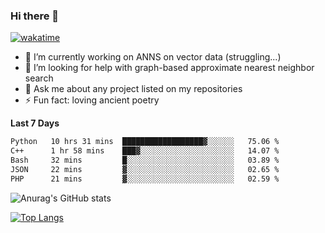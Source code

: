 ### Hi there 👋

[![wakatime](https://wakatime.com/badge/user/8906da98-c623-4aff-ac00-99cb42e09b38.svg)](https://wakatime.com/@8906da98-c623-4aff-ac00-99cb42e09b38)

- 🔭 I’m currently working on ANNS on vector data (struggling...)
- 🤔 I’m looking for help with graph-based approximate nearest neighbor search
- 💬 Ask me about any project listed on my repositories
- ⚡ Fun fact: loving ancient poetry


**Last 7 Days**
<!--START_SECTION:waka-->

```txt
Python   10 hrs 31 mins  ██████████████████▓░░░░░░   75.06 %
C++      1 hr 58 mins    ███▓░░░░░░░░░░░░░░░░░░░░░   14.07 %
Bash     32 mins         █░░░░░░░░░░░░░░░░░░░░░░░░   03.89 %
JSON     22 mins         ▓░░░░░░░░░░░░░░░░░░░░░░░░   02.65 %
PHP      21 mins         ▓░░░░░░░░░░░░░░░░░░░░░░░░   02.59 %
```

<!--END_SECTION:waka-->

![Anurag's GitHub stats](https://github-readme-stats.vercel.app/api?username=matchyc&count_private=true&show_icons=true&theme=vue)

[![Top Langs](https://github-readme-stats.vercel.app/api/top-langs/?username=matchyc&langs_count=4&&hide=perl,raku,html,javascript,shell,roff,prolog)](https://github.com/anuraghazra/github-readme-stats)
